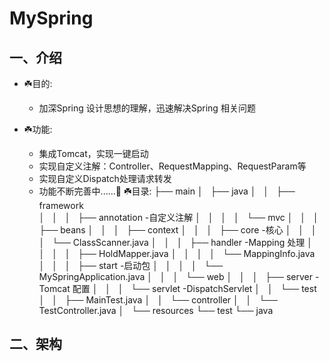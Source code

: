 # MySpring

## 一、介绍
*  ☘️目的:
     * 加深Spring 设计思想的理解，迅速解决Spring 相关问题
    
*  ☘️功能:
     *  集成Tomcat，实现一键启动
     * 实现自定义注解：Controller、RequestMapping、RequestParam等  
     * 实现自定义Dispatch处理请求转发    
     * 功能不断完善中......🚧
  ☘️目录:
    ├── main
    │   ├── java
    │   │   ├── framework            
    │   │   │   ├── annotation     -自定义注解
    │   │   │   │   └── mvc
    │   │   │   ├── beans
    │   │   │   ├── context
    │   │   │   ├── core     -核心
    │   │   │   │   └── ClassScanner.java
    │   │   │   ├── handler     -Mapping 处理
    │   │   │   │   ├── HoldMapper.java
    │   │   │   │   └── MappingInfo.java
    │   │   │   ├── start     -启动包
    │   │   │   │   └── MySpringApplication.java
    │   │   │   └── web
    │   │   │       ├── server     -Tomcat 配置
    │   │   │       └── servlet     -DispatchServlet
    │   │   └── test
    │   │       ├── MainTest.java
    │   │       └── controller
    │   │           └── TestController.java
    │   └── resources
    └── test
        └── java

## 二、架构

